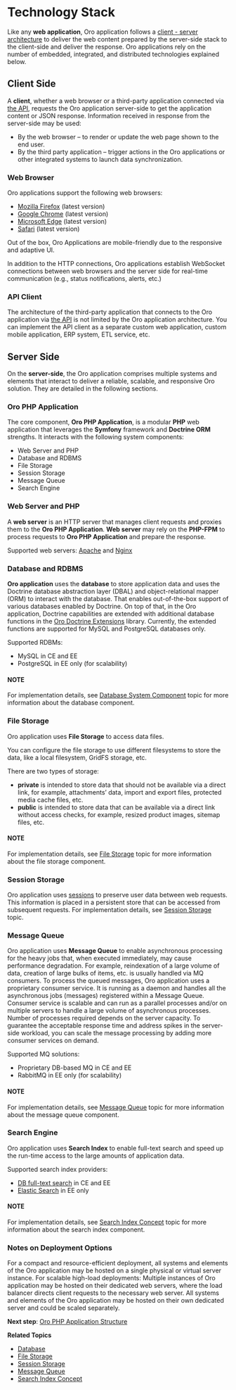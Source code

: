 <a id="architecture-overview-tech-stack"></a>

# Technology Stack

<!-- begin_client_side -->

Like any **web application**, Oro application follows a <a href="https://en.wikipedia.org/wiki/Client%E2%80%93server_model" target="_blank">client - server architecture</a> to deliver the web content prepared by the server-side stack to the client-side and deliver the response. Oro applications rely on the number of embedded, integrated, and distributed technologies explained below.

## Client Side

A **client**, whether a web browser or a third-party application connected via [the API](../../../api/index.md#web-services-api), requests the Oro application server-side to get the application content or JSON response. Information received in response from the server-side may be used:

* By the web browser – to render or update the web page shown to the end user.
* By the third party application – trigger actions in the Oro applications or other integrated systems to launch data synchronization.

### Web Browser

Oro applications support the following web browsers:

* <a href="https://www.mozilla.org/en-US/firefox/new/" target="_blank">Mozilla Firefox</a> (latest version)
* <a href="https://www.google.com/chrome/" target="_blank">Google Chrome</a> (latest version)
* <a href="https://www.microsoft.com/en-us/edge?form=MA13FJ" target="_blank">Microsoft Edge</a> (latest version)
* <a href="http://www.apple.com/safari/" target="_blank">Safari</a> (latest version)

Out of the box, Oro Applications are mobile-friendly due to the responsive and adaptive UI.

In addition to the HTTP connections, Oro applications establish WebSocket connections between web browsers and the  server side for real-time communication (e.g., status notifications, alerts, etc.)

### API Client

The architecture of the third-party application that connects to the Oro application via [the API](../../../api/index.md#web-services-api) is not limited by the Oro application architecture. You can implement the API client as a separate custom web application, custom mobile application, ERP system, ETL service, etc.

<!-- stop_client_side -->
<!-- begin_server_side -->

## Server Side

On the **server-side**, the Oro application comprises multiple systems and elements that interact to deliver a reliable, scalable, and responsive Oro solution. They are detailed in the following sections.

### Oro PHP Application

The core component, **Oro PHP Application**, is a modular **PHP** web application that leverages the **Symfony** framework and **Doctrine ORM** strengths. It interacts with the following system components:

* Web Server and PHP
* Database and RDBMS
* File Storage
* Session Storage
* Message Queue
* Search Engine

### Web Server and PHP

A **web server** is an HTTP server that manages client requests and proxies them to the **Oro PHP Application**.
**Web server** may rely on the **PHP-FPM** to process requests to **Oro PHP Application** and prepare the response.

Supported web servers: <a href="https://httpd.apache.org/" target="_blank">Apache</a> and <a href="https://www.nginx.com/" target="_blank">Nginx</a>

### Database and RDBMS

**Oro application** uses the **database** to store application data and uses the Doctrine database abstraction layer (DBAL) and object-relational mapper (ORM) to interact with the database. That enables out-of-the-box support of various databases enabled by Doctrine. On top of that, in the Oro application, Doctrine capabilities are extended with additional database functions in the <a href="https://github.com/oroinc/doctrine-extensions" target="_blank">Oro Doctrine Extensions</a> library. Currently, the extended functions are supported for MySQL and PostgreSQL databases only.

Supported RDBMs:

* MySQL in CE and EE
* PostgreSQL in EE only (for scalability)

#### NOTE
For implementation details, see [Database System Component](database.md#op-structure-database) topic for more information about the database component.

### File Storage

Oro application uses **File Storage** to access data files.

You can configure the file storage to use different filesystems to store the data, like a local filesystem, GridFS storage, etc.

There are two types of storage:

* **private** is intended to store data that should not be available via a direct link, for example,
  attachments’ data, import and export files, protected media cache files, etc.
* **public** is intended to store data that can be available via a direct link without access checks, for example,
  resized product images, sitemap files, etc.

#### NOTE
For implementation details, see [File Storage](file-storage.md#backend-file-storage) topic for more information about
the file storage component.

### Session Storage

Oro application uses <a href="https://www.php.net/manual/en/intro.session.php" target="_blank">sessions</a> to preserve user data between web requests. This information is placed in a persistent
store that can be accessed from subsequent requests. For implementation details, see
[Session Storage](session-storage.md#backend-session-storage) topic.

### Message Queue

Oro application uses **Message Queue** to enable asynchronous processing for the heavy jobs that, when executed immediately, may cause performance degradation. For example, reindexation of a large volume of data, creation of large bulks of items, etc. is usually handled via MQ consumers. To process the queued messages, Oro application uses a proprietary consumer service. It is running as a daemon and handles all the asynchronous jobs (messages) registered within a Message Queue. Consumer service is scalable and can run as a parallel processes and/or on multiple servers to handle a large volume of asynchronous processes. Number of processes required depends on the server capacity. To guarantee the acceptable response time and address spikes in the server-side workload, you can scale the message processing by adding more consumer services on demand.

Supported MQ solutions:

* Proprietary DB-based MQ in CE and EE
* RabbitMQ in EE only (for scalability)

#### NOTE
For implementation details, see [Message Queue](../../mq/index.md#op-structure-mq-index) topic for more information about the message queue component.

### Search Engine

Oro application uses **Search Index** to enable full-text search and speed up the run-time access to the large amounts of application data.

Supported search index providers:

* [DB full-text search](search/index.md#search-index-db-from-md) in CE and EE
* [Elastic Search](../../../bundles/platform/ElasticSearchBundle/index.md#elastic-search) in EE only

#### NOTE
For implementation details, see [Search Index Concept](search/index.md#search-index-overview) topic for more information about the search index component.

### Notes on Deployment Options

For a compact and resource-efficient deployment, all systems and elements of the Oro application may be hosted on a single physical or virtual server instance.
For scalable high-load deployments:
Multiple instances of Oro application may be hosted on their dedicated web servers, where the load balancer directs client requests to the necessary web server.
All systems and elements of the Oro application may be hosted on their own dedicated server and could be scaled separately.

**Next step**: [Oro PHP Application Structure](../structure/index.md#architecture-oro-php-application-structure)

**Related Topics**

* [Database](database.md#op-structure-database)
* [File Storage](file-storage.md#backend-file-storage)
* [Session Storage](session-storage.md#backend-session-storage)
* [Message Queue](../../mq/index.md#op-structure-mq-index)
* [Search Index Concept](search/index.md#search-index-overview)

<!-- Frontend -->
